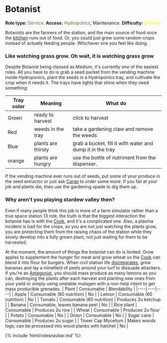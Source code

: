 # Botanist
**Role type:** <font color= "#4e7331">Service</font>. **Access:** <font color="#4e7331">Hydroponics</font>, Maintenance. **Difficulty:** <font color="Yellow">Medium</font>

Botanists are the farmers of the station, and the main source of food once the [kitchen](Cook.md) runs out of food. Or, you could just grow some random crops instead of actually feeding people. Whichever one you feel like doing.


### Like watching grass grow. Oh wait, it is watching grass grow

Despite Botanist being classed as Medium, it's currently one of the easiest roles. All you have to do is grab a seed packet from the vending machine inside Hydroponics, plant the seeds in a Hydroponics tray, and cultivate the crop when it needs it. The trays have lights that shine when they need something:

| Tray color | Meaning | What do |
|----|----|----|
| Green | ready to harvest | click to harvest |
| Red | weeds in the tray | take a gardening claw and remove the weeds |
| Blue | plants are thirsty | grab a bucket, fill it with water and dump it in the tray |
| orange | plants are hungry | use the bottle of nutriment from the dispenser. |


If the vending machine ever runs out of seeds, put some of your produce in the seed extractor or just ask [Cargo](Cargo-Technician.md) to order some more. If you fail at your job and plants die, then use the gardening spade to dig them up.
### Why aren't you playing stardew valley then?

Even if many people think this job is more of a farm simulator rather than a true space station 13 role, the truth is that the biggest interaction the botanist has is with the [Cook](Cook.md), and it's a complicated one. Also, a plasma incident is bad for the crops, so you are not just watching the plants grow, you are protecting them from the raising chaos of the station while they slowly develop into a fully grown plant, not just waiting for them to be harvested. 


At the moment, the amount of things the botanist can do is limited. Grow apples to supplement the hunger for meat and grow wheat so the [Cook](Cook.md) can blend it into flour for burgers. When civil station life [disintegrates](Battle-royale.md), grow bananas and lay a minefield of peels around your turf to dissuade attackers. If you're an [Antagonist](Antagonist.md), you should mass produce as many lemons as you can, destroying the plants after each harvest and planting new ones from your yield or simply using unstable mutagen with a non-help intent to get mass producible grenades. 
| Plant | Consumable | Blendability |
|----|----|----|
| Apple | Consumable (80 nutrition) | No |
| Lemon | Consumable (60 nutrition) | No |
| Tomato | Consumable (60 nutrition) | Produces 2u ketchup |
| Banana | Consumable, leaves banana peel | No |
| Rice plant | Consumable | Produces 2u rice |
| Wheat | Consumable | Produces 2u flour |
| Potato | Consumable | No |
| Onion | Consumable | No |
| Sugar cane | Consumable | Produces 2u sugar |
| Tower Cap Mycelium | Makes woods logs; can be processed into wood planks with hatchet | No |

{% include 'html/rolesnavbar.md' %}
